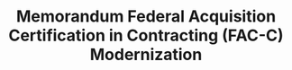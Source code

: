 ---
highlight: "false" 
title: "Memorandum Federal Acquisition Certification in Contracting (FAC-C) Modernization "
description: "This Federal Acquisition Certification in Contracting (FAC-C) modernization reflects a new model of lifelong learning that reimagines how the Federal Government develops the workforce. Starting on Page 2 is the overview of the new FAC-C Program. "
url-link: "https://www.whitehouse.gov/wp-content/uploads/2023/01/FAC-C-Modernization-Memorandum-19-Jan-2023.pdf"
type: "PDF"
gov-only: "false"
is-external: "true"
publication-date: "January 01, 2023"
reading-time: "32"
resource-type: "guidance"
filter: "p-filter"
audience: "contracts-acquisitions"
branded-offerings: "it-buyers-training-support "
---